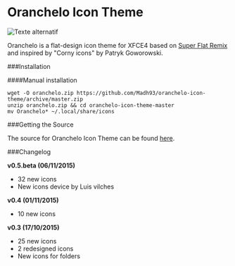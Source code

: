 Oranchelo Icon Theme
===============
![Texte alternatif](http://oi63.tinypic.com/2145ef4.jpg "Oranchelo Icon Theme")

Oranchelo is a flat-design icon theme for XFCE4 based on [Super Flat Remix](https://github.com/daniruiz/Super-Flat-Remix) and inspired by "Corny icons" by Patryk Goworowski. 

###Installation

####Manual installation

    wget -O oranchelo.zip https://github.com/Madh93/oranchelo-icon-theme/archive/master.zip
    unzip oranchelo.zip && cd oranchelo-icon-theme-master
    mv Oranchelo* ~/.local/share/icons

###Getting the Source

The source for Oranchelo Icon Theme can be found [here](http://zayronxio.deviantart.com/art/Oranchelo-icons-beta-v0-5-567346368).

###Changelog

**v0.5.beta (06/11/2015)**

- 32 new icons
- New icons device by Luis vilches 

**v0.4 (01/11/2015)**

- 10 new icons

**v0.3 (17/10/2015)**

- 25 new icons
- 2 redesigned icons
- New icons for folders
